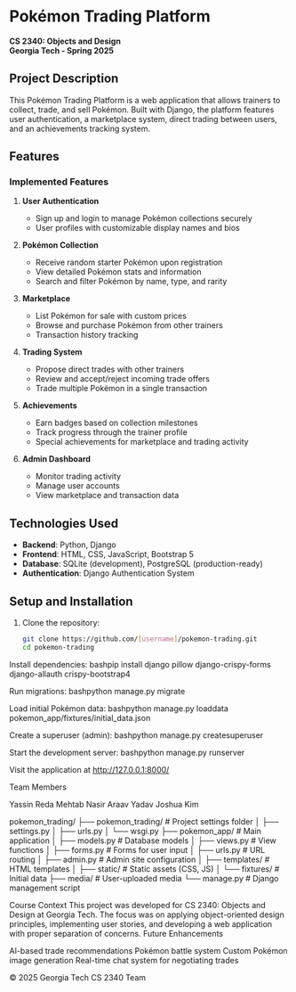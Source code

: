 # Pokémon Trading Platform

**CS 2340: Objects and Design**  
**Georgia Tech - Spring 2025**

## Project Description

This Pokémon Trading Platform is a web application that allows trainers to collect, trade, and sell Pokémon. Built with Django, the platform features user authentication, a marketplace system, direct trading between users, and an achievements tracking system.

## Features

### Implemented Features

1. **User Authentication**
   - Sign up and login to manage Pokémon collections securely
   - User profiles with customizable display names and bios

2. **Pokémon Collection**
   - Receive random starter Pokémon upon registration
   - View detailed Pokémon stats and information
   - Search and filter Pokémon by name, type, and rarity

3. **Marketplace**
   - List Pokémon for sale with custom prices
   - Browse and purchase Pokémon from other trainers
   - Transaction history tracking

4. **Trading System**
   - Propose direct trades with other trainers
   - Review and accept/reject incoming trade offers
   - Trade multiple Pokémon in a single transaction

5. **Achievements**
   - Earn badges based on collection milestones
   - Track progress through the trainer profile
   - Special achievements for marketplace and trading activity

6. **Admin Dashboard**
   - Monitor trading activity
   - Manage user accounts
   - View marketplace and transaction data

## Technologies Used

- **Backend**: Python, Django
- **Frontend**: HTML, CSS, JavaScript, Bootstrap 5
- **Database**: SQLite (development), PostgreSQL (production-ready)
- **Authentication**: Django Authentication System

## Setup and Installation

1. Clone the repository:
   ```bash
   git clone https://github.com/[username]/pokemon-trading.git
   cd pokemon-trading

Install dependencies:
bashpip install django pillow django-crispy-forms django-allauth crispy-bootstrap4

Run migrations:
bashpython manage.py migrate

Load initial Pokémon data:
bashpython manage.py loaddata pokemon_app/fixtures/initial_data.json

Create a superuser (admin):
bashpython manage.py createsuperuser

Start the development server:
bashpython manage.py runserver

Visit the application at http://127.0.0.1:8000/

Team Members

Yassin Reda
Mehtab Nasir
Araav Yadav
Joshua Kim

pokemon_trading/
├── pokemon_trading/         # Project settings folder
│   ├── settings.py
│   ├── urls.py
│   └── wsgi.py
├── pokemon_app/             # Main application
│   ├── models.py            # Database models
│   ├── views.py             # View functions
│   ├── forms.py             # Forms for user input
│   ├── urls.py              # URL routing
│   ├── admin.py             # Admin site configuration
│   ├── templates/           # HTML templates
│   ├── static/              # Static assets (CSS, JS)
│   └── fixtures/            # Initial data
├── media/                   # User-uploaded media
└── manage.py                # Django management script

Course Context
This project was developed for CS 2340: Objects and Design at Georgia Tech. The focus was on applying object-oriented design principles, implementing user stories, and developing a web application with proper separation of concerns.
Future Enhancements

AI-based trade recommendations
Pokémon battle system
Custom Pokémon image generation
Real-time chat system for negotiating trades


© 2025 Georgia Tech CS 2340 Team
